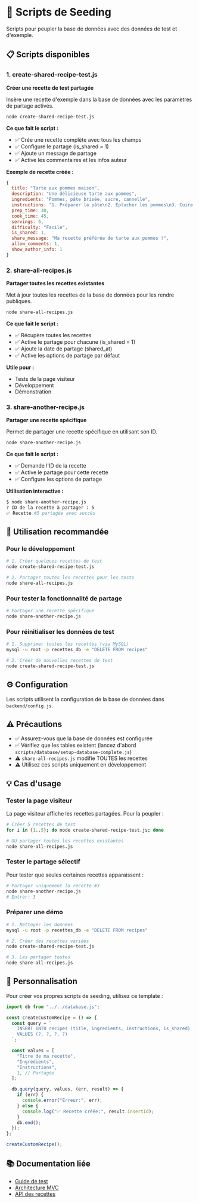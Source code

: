 # 🌱 Scripts de Seeding

Scripts pour peupler la base de données avec des données de test et d'exemple.

## 📋 Scripts disponibles

### 1. create-shared-recipe-test.js

**Créer une recette de test partagée**

Insère une recette d'exemple dans la base de données avec les paramètres de partage activés.

```bash
node create-shared-recipe-test.js
```

**Ce que fait le script :**

- ✅ Crée une recette complète avec tous les champs
- ✅ Configure le partage (is_shared = 1)
- ✅ Ajoute un message de partage
- ✅ Active les commentaires et les infos auteur

**Exemple de recette créée :**

```javascript
{
  title: "Tarte aux pommes maison",
  description: "Une délicieuse tarte aux pommes",
  ingredients: "Pommes, pâte brisée, sucre, cannelle",
  instructions: "1. Préparer la pâte\n2. Éplucher les pommes\n3. Cuire au four",
  prep_time: 30,
  cook_time: 45,
  servings: 6,
  difficulty: "Facile",
  is_shared: 1,
  share_message: "Ma recette préférée de tarte aux pommes !",
  allow_comments: 1,
  show_author_info: 1
}
```

### 2. share-all-recipes.js

**Partager toutes les recettes existantes**

Met à jour toutes les recettes de la base de données pour les rendre publiques.

```bash
node share-all-recipes.js
```

**Ce que fait le script :**

- ✅ Récupère toutes les recettes
- ✅ Active le partage pour chacune (is_shared = 1)
- ✅ Ajoute la date de partage (shared_at)
- ✅ Active les options de partage par défaut

**Utile pour :**

- Tests de la page visiteur
- Développement
- Démonstration

### 3. share-another-recipe.js

**Partager une recette spécifique**

Permet de partager une recette spécifique en utilisant son ID.

```bash
node share-another-recipe.js
```

**Ce que fait le script :**

- ✅ Demande l'ID de la recette
- ✅ Active le partage pour cette recette
- ✅ Configure les options de partage

**Utilisation interactive :**

```bash
$ node share-another-recipe.js
? ID de la recette à partager : 5
✅ Recette #5 partagée avec succès
```

## 🚀 Utilisation recommandée

### Pour le développement

```bash
# 1. Créer quelques recettes de test
node create-shared-recipe-test.js

# 2. Partager toutes les recettes pour les tests
node share-all-recipes.js
```

### Pour tester la fonctionnalité de partage

```bash
# Partager une recette spécifique
node share-another-recipe.js
```

### Pour réinitialiser les données de test

```bash
# 1. Supprimer toutes les recettes (via MySQL)
mysql -u root -p recettes_db -e "DELETE FROM recipes"

# 2. Créer de nouvelles recettes de test
node create-shared-recipe-test.js
```

## ⚙️ Configuration

Les scripts utilisent la configuration de la base de données dans `backend/config.js`.

## ⚠️ Précautions

- ✅ Assurez-vous que la base de données est configurée
- ✅ Vérifiez que les tables existent (lancez d'abord `scripts/database/setup-database-complete.js`)
- ⚠️ `share-all-recipes.js` modifie TOUTES les recettes
- ⚠️ Utilisez ces scripts uniquement en développement

## 💡 Cas d'usage

### Tester la page visiteur

La page visiteur affiche les recettes partagées. Pour la peupler :

```bash
# Créer 5 recettes de test
for i in {1..5}; do node create-shared-recipe-test.js; done

# OU partager toutes les recettes existantes
node share-all-recipes.js
```

### Tester le partage sélectif

Pour tester que seules certaines recettes apparaissent :

```bash
# Partager uniquement la recette #3
node share-another-recipe.js
# Entrer: 3
```

### Préparer une démo

```bash
# 1. Nettoyer les données
mysql -u root -p recettes_db -e "DELETE FROM recipes"

# 2. Créer des recettes variées
node create-shared-recipe-test.js

# 3. Les partager toutes
node share-all-recipes.js
```

## 🔧 Personnalisation

Pour créer vos propres scripts de seeding, utilisez ce template :

```javascript
import db from "../../database.js";

const createCustomRecipe = () => {
  const query = `
    INSERT INTO recipes (title, ingredients, instructions, is_shared)
    VALUES (?, ?, ?, ?)
  `;

  const values = [
    "Titre de ma recette",
    "Ingrédients",
    "Instructions",
    1, // Partagée
  ];

  db.query(query, values, (err, result) => {
    if (err) {
      console.error("Erreur:", err);
    } else {
      console.log("✅ Recette créée:", result.insertId);
    }
    db.end();
  });
};

createCustomRecipe();
```

## 📚 Documentation liée

- [Guide de test](../../../docs/guides/testing/)
- [Architecture MVC](../../../docs/MVC_ARCHITECTURE.md)
- [API des recettes](../../../docs/guides/features/SHARE_RECIPES.md)
